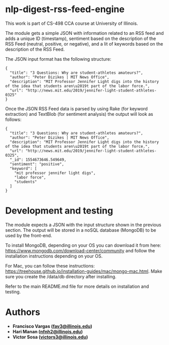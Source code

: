 # nlp-digest-rss-feed-engine

This work is part of CS-498 CCA course at University of Illinois.

The module gets a simple JSON with information related to an RSS feed and adds a unique ID (timestamp), sentiment based on the description of the RSS Feed (neutral, positive, or negative), and a lit of keywords based on the description of the RSS Feed.

The JSON input format has the following structure:

```
{
  "title": "3 Questions: Why are student-athletes amateurs?",
  "author": "Peter Dizikes | MIT News Office",
  "description": "MIT Professor Jennifer Light digs into the history of the idea that students aren\u2019t part of the labor force.",
  "url": "http://news.mit.edu/2019/jennifer-light-student-athletes-0325"
}
```

Once the JSON RSS Feed data is parsed by using Rake (for keyword extraction) and TextBlob (for sentiment analysis) the output will look as follows:

```
{
  "title": "3 Questions: Why are student-athletes amateurs?",
  "author": "Peter Dizikes | MIT News Office",
  "description": "MIT Professor Jennifer Light digs into the history of the idea that students aren\u2019t part of the labor force.",
  "url": "http://news.mit.edu/2019/jennifer-light-student-athletes-0325",
  "_id": 1554673646.549649,
  "sentiment": "positive",
  "keyword": [
    "mit professor jennifer light digs",
    "labor force",
    "students"
  ]
}
```

# Development and testing

The module expects a JSON with the input structure shown in the previous section. The output will be stored in a noSQL database (MongoDB) to be used by the front-end.

To install MongoDB, depending on your OS you can download it from here: https://www.mongodb.com/download-center/community and follow the installation instructions depending on your OS.

For Mac, you can follow these instructions: https://treehouse.github.io/installation-guides/mac/mongo-mac.html. Make sure you create the /data/db directory after installing.

Refer to the main README.md file for more details on installation and testing.

# Authors

* **Francisco Vargas (fav3@illinois.edu)**
* **Hari Manan (nfnh2@illinois.edu)**
* **Victor Sosa (victors3@illinois.edu)**